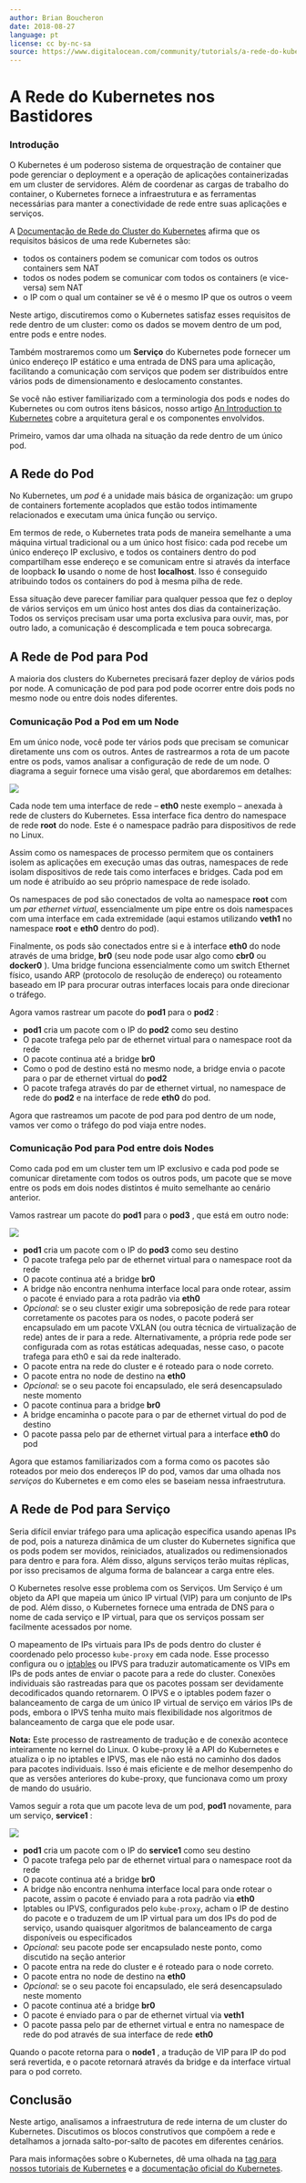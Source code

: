 ```yaml
---
author: Brian Boucheron
date: 2018-08-27
language: pt
license: cc by-nc-sa
source: https://www.digitalocean.com/community/tutorials/a-rede-do-kubernetes-nos-bastidores-pt
---
```


# A Rede do Kubernetes nos Bastidores

### Introdução

O Kubernetes é um poderoso sistema de orquestração de container que pode gerenciar o deployment e a operação de aplicações containerizadas em um cluster de servidores. Além de coordenar as cargas de trabalho do container, o Kubernetes fornece a infraestrutura e as ferramentas necessárias para manter a conectividade de rede entre suas aplicações e serviços.

A [Documentação de Rede do Cluster do Kubernetes](https://kubernetes.io/docs/concepts/cluster-administration/networking/) afirma que os requisitos básicos de uma rede Kubernetes são:

- todos os containers podem se comunicar com todos os outros containers sem NAT
- todos os nodes podem se comunicar com todos os containers (e vice-versa) sem NAT
- o IP com o qual um container se vê é o mesmo IP que os outros o veem

Neste artigo, discutiremos como o Kubernetes satisfaz esses requisitos de rede dentro de um cluster: como os dados se movem dentro de um pod, entre pods e entre nodes.

Também mostraremos como um **Serviço** do Kubernetes pode fornecer um único endereço IP estático e uma entrada de DNS para uma aplicação, facilitando a comunicação com serviços que podem ser distribuídos entre vários pods de dimensionamento e deslocamento constantes.

Se você não estiver familiarizado com a terminologia dos pods e nodes do Kubernetes ou com outros itens básicos, nosso artigo [An Introduction to Kubernetes](an-introduction-to-kubernetes) cobre a arquitetura geral e os componentes envolvidos.

Primeiro, vamos dar uma olhada na situação da rede dentro de um único pod.

## A Rede do Pod

No Kubernetes, um _pod_ é a unidade mais básica de organização: um grupo de containers fortemente acoplados que estão todos intimamente relacionados e executam uma única função ou serviço.

Em termos de rede, o Kubernetes trata pods de maneira semelhante a uma máquina virtual tradicional ou a um único host físico: cada pod recebe um único endereço IP exclusivo, e todos os containers dentro do pod compartilham esse endereço e se comunicam entre si através da interface de loopback **lo** usando o nome de host **localhost**. Isso é conseguido atribuindo todos os containers do pod à mesma pilha de rede.

Essa situação deve parecer familiar para qualquer pessoa que fez o deploy de vários serviços em um único host antes dos dias da containerização. Todos os serviços precisam usar uma porta exclusiva para ouvir, mas, por outro lado, a comunicação é descomplicada e tem pouca sobrecarga.

## A Rede de Pod para Pod

A maioria dos clusters do Kubernetes precisará fazer deploy de vários pods por node. A comunicação de pod para pod pode ocorrer entre dois pods no mesmo node ou entre dois nodes diferentes.

### Comunicação Pod a Pod em um Node

Em um único node, você pode ter vários pods que precisam se comunicar diretamente uns com os outros. Antes de rastrearmos a rota de um pacote entre os pods, vamos analisar a configuração de rede de um node. O diagrama a seguir fornece uma visão geral, que abordaremos em detalhes:

![](https://raw.githubusercontent.com/opendocs-md/do-tutorials-images/master/img/k8s-networking/single.png)

Cada node tem uma interface de rede – **eth0** neste exemplo – anexada à rede de clusters do Kubernetes. Essa interface fica dentro do namespace de rede **root** do node. Este é o namespace padrão para dispositivos de rede no Linux.

Assim como os namespaces de processo permitem que os containers isolem as aplicações em execução umas das outras, namespaces de rede isolam dispositivos de rede tais como interfaces e bridges. Cada pod em um node é atribuído ao seu próprio namespace de rede isolado.

Os namespaces de pod são conectados de volta ao namespace **root** com um _par ethernet virtual_, essencialmente um pipe entre os dois namespaces com uma interface em cada extremidade (aqui estamos utilizando **veth1** no namespace **root** e **eth0** dentro do pod).

Finalmente, os pods são conectados entre si e à interface **eth0** do node através de uma bridge, **br0** (seu node pode usar algo como **cbr0** ou **docker0** ). Uma bridge funciona essencialmente como um switch Ethernet físico, usando ARP (protocolo de resolução de endereço) ou roteamento baseado em IP para procurar outras interfaces locais para onde direcionar o tráfego.

Agora vamos rastrear um pacote do **pod1** para o **pod2** :

- **pod1** cria um pacote com o IP do **pod2** como seu destino
- O pacote trafega pelo par de ethernet virtual para o namespace root da rede
- O pacote continua até a bridge **br0**
- Como o pod de destino está no mesmo node, a bridge envia o pacote para o par de ethernet virtual do **pod2**
- O pacote trafega através do par de ethernet virtual, no namespace de rede do **pod2** e na interface de rede **eth0** do pod.

Agora que rastreamos um pacote de pod para pod dentro de um node, vamos ver como o tráfego do pod viaja entre nodes.

### Comunicação Pod para Pod entre dois Nodes

Como cada pod em um cluster tem um IP exclusivo e cada pod pode se comunicar diretamente com todos os outros pods, um pacote que se move entre os pods em dois nodes distintos é muito semelhante ao cenário anterior.

Vamos rastrear um pacote do **pod1** para o **pod3** , que está em outro node:

![](https://raw.githubusercontent.com/opendocs-md/do-tutorials-images/master/img/k8s-networking/double.png)

- **pod1** cria um pacote com o IP do **pod3** como seu destino
- O pacote trafega pelo par de ethernet virtual para o namespace root da rede
- O pacote continua até a bridge **br0**
- A bridge não encontra nenhuma interface local para onde rotear, assim o pacote é enviado para a rota padrão via **eth0**
- _Opcional:_ se o seu cluster exigir uma sobreposição de rede para rotear corretamente os pacotes para os nodes, o pacote poderá ser encapsulado em um pacote VXLAN (ou outra técnica de virtualização de rede) antes de ir para a rede. Alternativamente, a própria rede pode ser configurada com as rotas estáticas adequadas, nesse caso, o pacote trafega para eth0 e sai da rede inalterado.
- O pacote entra na rede do cluster e é roteado para o node correto.
- O pacote entra no node de destino na **eth0**
- _Opcional:_ se o seu pacote foi encapsulado, ele será desencapsulado neste momento
- O pacote continua para a bridge **br0**
- A bridge encaminha o pacote para o par de ethernet virtual do pod de destino
- O pacote passa pelo par de ethernet virtual para a interface **eth0** do pod

Agora que estamos familiarizados com a forma como os pacotes são roteados por meio dos endereços IP do pod, vamos dar uma olhada nos _serviços_ do Kubernetes e em como eles se baseiam nessa infraestrutura.

## A Rede de Pod para Serviço

Seria difícil enviar tráfego para uma aplicação específica usando apenas IPs de pod, pois a natureza dinâmica de um cluster do Kubernetes significa que os pods podem ser movidos, reiniciados, atualizados ou redimensionados para dentro e para fora. Além disso, alguns serviços terão muitas réplicas, por isso precisamos de alguma forma de balancear a carga entre eles.

O Kubernetes resolve esse problema com os Serviços. Um Serviço é um objeto da API que mapeia um único IP virtual (VIP) para um conjunto de IPs de pod. Além disso, o Kubernetes fornece uma entrada de DNS para o nome de cada serviço e IP virtual, para que os serviços possam ser facilmente acessados por nome.

O mapeamento de IPs virtuais para IPs de pods dentro do cluster é coordenado pelo processo `kube-proxy` em cada node. Esse processo configura ou o [iptables](a-deep-dive-into-iptables-and-netfilter-architecture) ou IPVS para traduzir automaticamente os VIPs em IPs de pods antes de enviar o pacote para a rede do cluster. Conexões individuais são rastreadas para que os pacotes possam ser devidamente decodificados quando retornarem. O IPVS e o iptables podem fazer o balanceamento de carga de um único IP virtual de serviço em vários IPs de pods, embora o IPVS tenha muito mais flexibilidade nos algoritmos de balanceamento de carga que ele pode usar.

**Nota:** Este processo de rastreamento de tradução e de conexão acontece inteiramente no kernel do Linux. O kube-proxy lê a API do Kubernetes e atualiza o ip no iptables e IPVS, mas ele não está no caminho dos dados para pacotes individuais. Isso é mais eficiente e de melhor desempenho do que as versões anteriores do kube-proxy, que funcionava como um proxy de mando do usuário.

Vamos seguir a rota que um pacote leva de um pod, **pod1** novamente, para um serviço, **service1** :

![](https://raw.githubusercontent.com/opendocs-md/do-tutorials-images/master/img/k8s-networking/double-service.png)

- **pod1** cria um pacote com o IP do **service1** como seu destino
- O pacote trafega pelo par de ethernet virtual para o namespace root da rede
- O pacote continua até a bridge **br0**
- A bridge não encontra nenhuma interface local para onde rotear o pacote, assim o pacote é enviado para a rota padrão via **eth0**
- Iptables ou IPVS, configurados pelo `kube-proxy`, acham o IP de destino do pacote e o traduzem de um IP virtual para um dos IPs do pod de serviço, usando quaisquer algoritmos de balanceamento de carga disponíveis ou especificados
- _Opcional:_ seu pacote pode ser encapsulado neste ponto, como discutido na seção anterior
- O pacote entra na rede do cluster e é roteado para o node correto.
- O pacote entra no node de destino na **eth0**
- _Opcional:_ se o seu pacote foi encapsulado, ele será desencapsulado neste momento
- O pacote continua até a bridge **br0**
- O pacote é enviado para o par de ethernet virtual via **veth1**
- O pacote passa pelo par de ethernet virtual e entra no namespace de rede do pod através de sua interface de rede **eth0**

Quando o pacote retorna para o **node1** , a tradução de VIP para IP do pod será revertida, e o pacote retornará através da bridge e da interface virtual para o pod correto.

## Conclusão

Neste artigo, analisamos a infraestrutura de rede interna de um cluster do Kubernetes. Discutimos os blocos construtivos que compõem a rede e detalhamos a jornada salto-por-salto de pacotes em diferentes cenários.

Para mais informações sobre o Kubernetes, dê uma olhada na [tag para nossos tutoriais de Kubernetes](https://www.digitalocean.com/community/tags/kubernetes?type=tutorials) e a [documentação oficial do Kubernetes](https://kubernetes.io/docs/home/).

